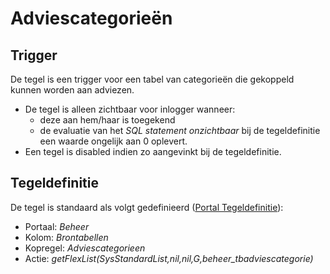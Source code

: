 # Adviescategorieën

## Trigger

De tegel is een trigger voor een tabel van categorieën die gekoppeld kunnen worden aan adviezen.

* De tegel is alleen zichtbaar voor inlogger wanneer:
  * deze aan hem/haar is toegekend
  * de evaluatie van het *SQL statement onzichtbaar* bij de tegeldefinitie een waarde ongelijk aan 0 oplevert.
* Een tegel is disabled indien zo aangevinkt bij de tegeldefinitie.

## Tegeldefinitie

De tegel is standaard als volgt gedefinieerd ([Portal Tegeldefinitie](../../../../instellen_inrichten/portaldefinitie/portal_tegel.md)):

* Portaal: *Beheer*
* Kolom: *Brontabellen*
* Kopregel: *Adviescategorieen*
* Actie: *getFlexList(SysStandardList,nil,nil,G,beheer_tbadviescategorie)*
